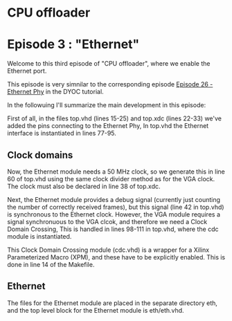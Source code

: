 # CPU offloader
# Episode 3 : "Ethernet"

Welcome to this third episode of "CPU offloader", where we enable the
Ethernet port.

This episode is very simnilar to the corresponding episode [Episode 26 -
Ethernet
Phy](https://github.com/MJoergen/nexys4ddr/tree/master/dyoc/Episodes/ep26_-_Ethernet_PHY)
in the DYOC tutorial.

In the followuing I'll summarize the main development in this episode:

First of all, in the files top.vhd (lines 15-25) and top.xdc (lines 22-33)
we've added the pins connecting to the Ethernet Phy, In top.vhd the Ethernet
interface is instantiated in lines 77-95.

## Clock domains

Now, the Ethernet module needs a 50 MHz clock, so we generate this in line 60
of top.vhd using the same clock divider method as for the VGA clock. The clock
must also be declared in line 38 of top.xdc.

Next, the Ethernet module provides a debug signal (currently just counting the
number of correctly received frames), but this signal (line 42 in top.vhd) is
synchronous to the Ethernet clock.  However, the VGA module requires a signal
synchronuous to the VGA clcok, and therefore we need a Clock Domain Crossing,
This is handled in lines 98-111 in top.vhd, where the cdc module is instantiated.

This Clock Domain Crossing module (cdc.vhd) is a wrapper for a Xilinx
Parameterized Macro (XPM), and these have to be explicitly enabled. This is
done in line 14 of the Makefile.

## Ethernet

The files for the Ethernet module are placed in the separate directory eth, and
the top level block for the Ethernet module is eth/eth.vhd.

